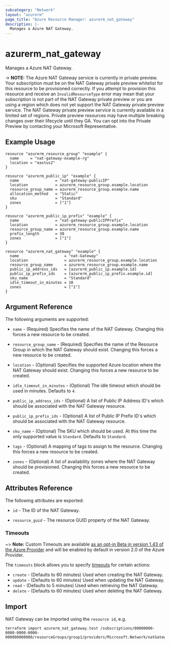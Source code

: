 ```yaml
---
subcategory: "Network"
layout: "azurerm"
page_title: "Azure Resource Manager: azurerm_nat_gateway"
description: |-
  Manages a Azure NAT Gateway.
---
```

# azurerm_nat_gateway

Manages a Azure NAT Gateway.

-> **NOTE:** The Azure NAT Gateway service is currently in private preview. Your subscription must be on the NAT Gateway private preview whitelist for this resource to be provisioned correctly. If you attempt to provision this resource and receive an `InvalidResourceType` error may mean that your subscription is not part of the NAT Gateway private preview or you are using a region which does not yet support the NAT Gateway private preview service. The NAT Gateway private preview service is currently available in a limited set of regions. Private preview resources may have multiple breaking changes over their lifecycle until they GA. You can opt into the Private Preview by contacting your Microsoft Representative.

## Example Usage

```hcl
resource "azurerm_resource_group" "example" {
  name     = "nat-gateway-example-rg"
  location = "eastus2"
}

resource "azurerm_public_ip" "example" {
  name                = "nat-gateway-publicIP"
  location            = azurerm_resource_group.example.location
  resource_group_name = azurerm_resource_group.example.name
  allocation_method   = "Static"
  sku                 = "Standard"
  zones               = ["1"]
}

resource "azurerm_public_ip_prefix" "example" {
  name                = "nat-gateway-publicIPPrefix"
  location            = azurerm_resource_group.example.location
  resource_group_name = azurerm_resource_group.example.name
  prefix_length       = 30
  zones               = ["1"]
}

resource "azurerm_nat_gateway" "example" {
  name                    = "nat-Gateway"
  location                = azurerm_resource_group.example.location
  resource_group_name     = azurerm_resource_group.example.name
  public_ip_address_ids   = [azurerm_public_ip.example.id]
  public_ip_prefix_ids    = [azurerm_public_ip_prefix.example.id]
  sku_name                = "Standard"
  idle_timeout_in_minutes = 10
  zones                   = ["1"]
}
```

## Argument Reference

The following arguments are supported:

* `name` - (Required) Specifies the name of the NAT Gateway. Changing this forces a new resource to be created.

* `resource_group_name` - (Required) Specifies the name of the Resource Group in which the NAT Gateway should exist. Changing this forces a new resource to be created.

* `location` - (Optional) Specifies the supported Azure location where the NAT Gateway should exist. Changing this forces a new resource to be created.

* `idle_timeout_in_minutes` - (Optional) The idle timeout which should be used in minutes. Defaults to `4`.

* `public_ip_address_ids` - (Optional) A list of Public IP Address ID's which should be associated with the NAT Gateway resource.

* `public_ip_prefix_ids` - (Optional) A list of Public IP Prefix ID's which should be associated with the NAT Gateway resource.

* `sku_name` - (Optional) The SKU which should be used. At this time the only supported value is `Standard`. Defaults to `Standard`.

* `tags` - (Optional) A mapping of tags to assign to the resource. Changing this forces a new resource to be created.

* `zones` - (Optional) A list of availability zones where the NAT Gateway should be provisioned. Changing this forces a new resource to be created.

## Attributes Reference

The following attributes are exported:

* `id` - The ID of the NAT Gateway.

* `resource_guid` - The resource GUID property of the NAT Gateway.

### Timeouts

~> **Note:** Custom Timeouts are available [as an opt-in Beta in version 1.43 of the Azure Provider](/docs/providers/azurerm/guides/2.0-beta.html) and will be enabled by default in version 2.0 of the Azure Provider.

The `timeouts` block allows you to specify [timeouts](https://www.terraform.io/docs/configuration/resources.html#timeouts) for certain actions:

* `create` - (Defaults to 60 minutes) Used when creating the NAT Gateway.
* `update` - (Defaults to 60 minutes) Used when updating the NAT Gateway.
* `read` - (Defaults to 5 minutes) Used when retrieving the NAT Gateway.
* `delete` - (Defaults to 60 minutes) Used when deleting the NAT Gateway.

## Import

NAT Gateway can be imported using the `resource id`, e.g.

```shell
terraform import azurerm_nat_gateway.test /subscriptions/00000000-0000-0000-0000-000000000000/resourceGroups/group1/providers/Microsoft.Network/natGateways/gateway1
```
